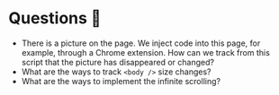 # Questions 🤔

- There is a picture on the page. We inject code into this page, for example, through a Chrome extension. How can we track from this script that the picture has disappeared or changed?
- What are the ways to track `<body />` size changes?
- What are the ways to implement the infinite scrolling?
